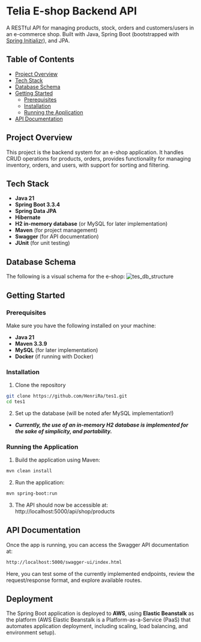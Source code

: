 # Telia E-shop Backend API

A RESTful API for managing products, stock, orders and customers/users in an e-commerce shop. Built with Java, Spring Boot (bootstrapped with [Spring Initializr](https://start.spring.io/)), and JPA.


## Table of Contents

- [Project Overview](#project-overview)
- [Tech Stack](#tech-stack)
- [Database Schema](#database-schema)
- [Getting Started](#getting-started)
  - [Prerequisites](#prerequisites)
  - [Installation](#installation)
  - [Running the Application](#running-the-application)
- [API Documentation](#api-documentation)

## Project Overview

This project is the backend system for an e-shop application. It handles CRUD operations for products, orders, provides functionality for managing inventory, orders, and users, with support for sorting and filtering.

## Tech Stack

- **Java 21**
- **Spring Boot 3.3.4**
- **Spring Data JPA**
- **Hibernate**
- **H2 in-memory database** (or MySQL for later implementation)
- **Maven** (for project management)
- **Swagger** (for API documentation)
- **JUnit** (for unit testing)

## Database Schema

The following is a visual schema for the e-shop:
![tes_db_structure](https://github.com/user-attachments/assets/a3e51c23-cab9-48ac-921a-958f97a71d00)

## Getting Started
### Prerequisites
Make sure you have the following installed on your machine:
- **Java 21**
- **Maven 3.3.9**
- **MySQL** (for later implementation)
- **Docker** (if running with Docker)

### Installation
1. Clone the repository
```bash
git clone https://github.com/HenriRa/tes1.git
cd tes1 
```
2. Set up the database (will be noted afer MySQL implementation!)
- ***Currently, the use of an in-memory H2 database is implemented for the sake of simplicity, and portability.***
 
### Running the Application
1. Build the application using Maven:
```bash
mvn clean install
```
2. Run the application:
```bash
mvn spring-boot:run
```
3. The API should now be accessible at: http://localhost:5000/api/shop/products

## API Documentation

Once the app is running, you can access the Swagger API documentation at:
```bash
http://localhost:5000/swagger-ui/index.html
```
Here, you can test some of the currently implemented endpoints, review the request/response format, and explore available routes.

## Deployment

The Spring Boot application is deployed to **AWS**, using **Elastic Beanstalk** as the platform (AWS Elastic Beanstalk is a Platform-as-a-Service (PaaS) that automates application deployment, including scaling, load balancing, and environment setup).
